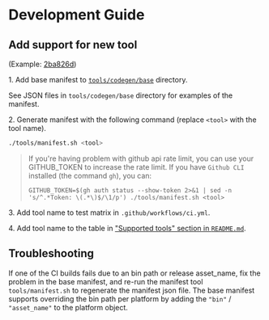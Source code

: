 # Development Guide

## Add support for new tool

(Example: [2ba826d](https://github.com/taiki-e/install-action/commit/2ba826d3ded42d6fa480b6bb82810d1282aa3460))

1\. Add base manifest to [`tools/codegen/base`](tools/codegen/base) directory.

See JSON files in `tools/codegen/base` directory for examples of the manifest.

2\. Generate manifest with the following command (replace `<tool>` with the tool name).

```sh
./tools/manifest.sh <tool>
```

> If you're having problem with github api rate limit, you can use your GITHUB_TOKEN to increase the rate limit.
> If you have `Github CLI` installed (the command `gh`), you can:
>
> ```shell
> GITHUB_TOKEN=$(gh auth status --show-token 2>&1 | sed -n 's/^.*Token: \(.*\)$/\1/p') ./tools/manifest.sh <tool>
> ```

3\. Add tool name to test matrix in `.github/workflows/ci.yml`.

4\. Add tool name to the table in ["Supported tools" section in `README.md`](https://github.com/taiki-e/install-action#supported-tools).

## Troubleshooting

If one of the CI builds fails due to an bin path or release asset_name, fix the problem in the base
manifest, and re-run the manifest tool `tools/manifest.sh` to regenerate the manifest json file. The
base manifest supports overriding the bin path per platform by adding the `"bin"` / `"asset_name"`
to the platform object.
